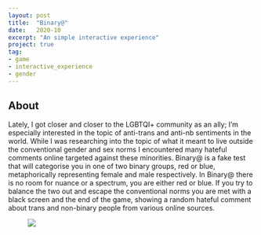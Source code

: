 ```yaml
---
layout: post
title:  "Binary@"
date:   2020-10
excerpt: "An simple interactive experience"
project: true
tag:
- game
- interactive_experience
- gender
---
```

     
## About
     
Lately, I got closer and closer to the LGBTQI+ community as an ally; I’m especially interested in the topic of anti-trans and anti-nb sentiments in the world. While I was researching into the topic of what it meant to live outside the conventional gender and sex norms I encountered many hateful comments online targeted against these minorities. Binary@ is a fake test that will categorise you in one of two binary groups, red or blue, metaphorically representing female and male respectively. In Binary@ there is no room for nuance or a spectrum, you are either red or blue. If you try to balance the two out and escape the conventional norms you are met with a black screen and the end of the game, showing a random hateful comment about trans and non-binary people from various online sources.

<figure>
	<img src="/assets/img/binaryAt.gif">
</figure>